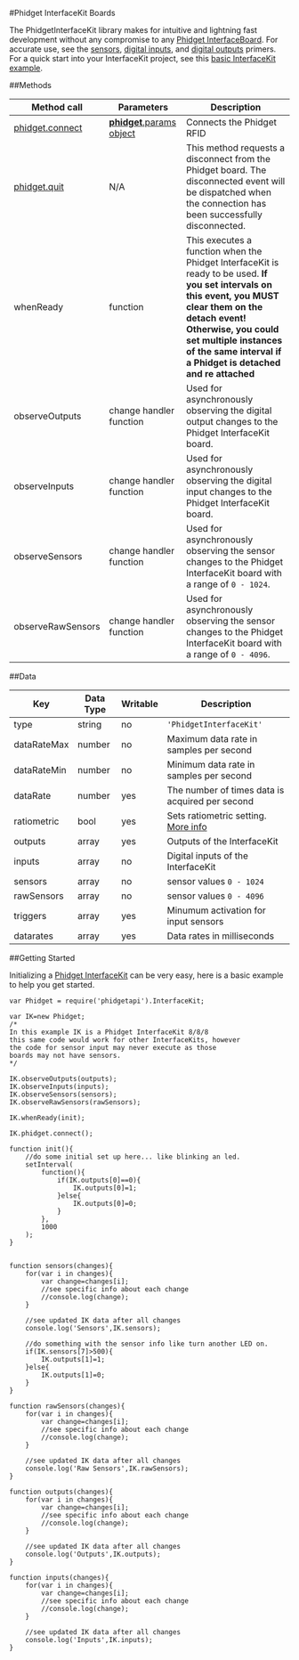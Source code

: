 #Phidget InterfaceKit Boards

The PhidgetInterfaceKit library makes for intuitive and lightning fast development without any compromise to any [Phidget InterfaceBoard](http://www.phidgets.com/products.php?category=0). For accurate use, see the [sensors](http://www.phidgets.com/docs/Analog_Input_Primer), [digital inputs](http://www.phidgets.com/docs/Digital_Input_Primer), and [digital outputs](http://www.phidgets.com/docs/Digital_Output_Primer) primers. For a quick start into your InterfaceKit project, see this [basic InterfaceKit example](https://github.com/RIAEvangelist/node-phidget-API/blob/master/examples/InterfaceKit.js).

##Methods

|Method call|Parameters|Description|
|-----------|----------|-----------|
|[phidget.connect](https://github.com/RIAEvangelist/node-phidget-API/blob/master/docs/Phidget.md#connecting--phidgetparams)|[__phidget__.params object](https://github.com/RIAEvangelist/node-phidget-API/blob/master/docs/Phidget.md#connecting--phidgetparams)|Connects the Phidget RFID|
|[phidget.quit](https://github.com/RIAEvangelist/node-phidget-API/blob/master/docs/Phidget.md#methods)|N/A |This method requests a disconnect from the Phidget board.  The disconnected event will be dispatched when the connection has been successfully disconnected.|
|whenReady|function|This executes a function when the Phidget InterfaceKit is ready to be used. __If you set intervals on this event, you MUST clear them on the detach event! Otherwise, you could set multiple instances of the same interval if a Phidget is detached and re attached__|
|observeOutputs|change handler function|Used for asynchronously observing the digital output changes to the Phidget InterfaceKit board.|
|observeInputs|change handler function|Used for asynchronously observing the digital input changes to the Phidget InterfaceKit board.|
|observeSensors|change handler function|Used for asynchronously observing the sensor changes to the Phidget InterfaceKit board with a range of `0 - 1024`.|
|observeRawSensors|change handler function|Used for asynchronously observing the sensor changes to the Phidget InterfaceKit board with a range of `0 - 4096`.|

##Data

|Key|Data Type|Writable|Description|
|---|---------|--------|-----------|
|type|string|no|`'PhidgetInterfaceKit'`|
|dataRateMax|number|no|Maximum data rate in samples per second|
|dataRateMin|number|no|Minimum data rate in samples per second|
|dataRate|number|yes|The number of times data is acquired per second|
|ratiometric|bool|yes|Sets ratiometric setting. [More info](http://www.phidgets.com/docs/Analog_Input_Primer#Ratiometric_Configuration)|
|outputs|array|yes|Outputs of the InterfaceKit|
|inputs|array|no|Digital inputs of the InterfaceKit|
|sensors|array|no|sensor values `0 - 1024`|
|rawSensors|array|no|sensor values `0 - 4096`|
|triggers|array|yes|Minumum activation for input sensors|
|datarates|array|yes|Data rates in milliseconds|

##Getting Started

Initializing a [Phidget InterfaceKit](http://www.phidgets.com/products.php?category=0) can be very easy, here is a basic example to help you get started.

    var Phidget = require('phidgetapi').InterfaceKit;

    var IK=new Phidget;
    /*
    In this example IK is a Phidget InterfaceKit 8/8/8
    this same code would work for other InterfaceKits, however
    the code for sensor input may never execute as those
    boards may not have sensors.
    */

    IK.observeOutputs(outputs);
    IK.observeInputs(inputs);
    IK.observeSensors(sensors);
    IK.observeRawSensors(rawSensors);

    IK.whenReady(init);

    IK.phidget.connect();

    function init(){
        //do some initial set up here... like blinking an led.
        setInterval(
            function(){
                if(IK.outputs[0]==0){
                    IK.outputs[0]=1;
                }else{
                    IK.outputs[0]=0;
                }
            },
            1000
        );
    }


    function sensors(changes){
        for(var i in changes){
            var change=changes[i];
            //see specific info about each change
            //console.log(change);
        }

        //see updated IK data after all changes
        console.log('Sensors',IK.sensors);

        //do something with the sensor info like turn another LED on.
        if(IK.sensors[7]>500){
            IK.outputs[1]=1;
        }else{
            IK.outputs[1]=0;
        }
    }

    function rawSensors(changes){
        for(var i in changes){
            var change=changes[i];
            //see specific info about each change
            //console.log(change);
        }

        //see updated IK data after all changes
        console.log('Raw Sensors',IK.rawSensors);
    }

    function outputs(changes){
        for(var i in changes){
            var change=changes[i];
            //see specific info about each change
            //console.log(change);
        }

        //see updated IK data after all changes
        console.log('Outputs',IK.outputs);
    }

    function inputs(changes){
        for(var i in changes){
            var change=changes[i];
            //see specific info about each change
            //console.log(change);
        }

        //see updated IK data after all changes
        console.log('Inputs',IK.inputs);
    }
